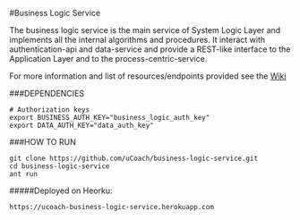 #Business Logic Service

The business logic service is the main service of System Logic Layer and implements all the internal algorithms and procedures. It interact with authentication-api and data-service and provide a REST-like interface to the Application Layer and to the process-centric-service.

For more information and list of resources/endpoints provided see the [Wiki](../../wiki)

###DEPENDENCIES

	# Authorization keys
	export BUSINESS_AUTH_KEY="business_logic_auth_key"
	export DATA_AUTH_KEY="data_auth_key"

###HOW TO RUN

	git clone https://github.com/uCoach/business-logic-service.git
	cd business-logic-service
	ant run

#####Deployed on Heorku:

  	https://ucoach-business-logic-service.herokuapp.com
